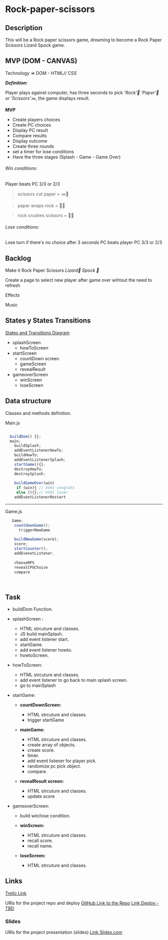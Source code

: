 # Rock-paper-scissors

## Description

This will be a Rock paper scissors game, dreaming to become a Rock Paper Scissors Lizard Spock game. 

## MVP (DOM - CANVAS)
Technology => DOM - HTML// CSS

**_Definition:_**

Player plays against computer, has three seconds to pick *'Rock':moyai: 'Paper':page_facing_up: or 'Scissors':scissors:*, the game displays result.

**MVP**
- Create players choices
- Create PC choices
- Display PC result
- Compare results
- Display outcome
- Create three rounds
- set a timer for lose conditions
- Have the three stages (Splash - Game - Game Over)


###### Win conditions:

Player beats PC 3/3 or 2/3

> scissors cut paper = :scissors::muscle:

> paper wraps rock = :page_facing_up::muscle:

> rock  crushes scissors = :moyai::muscle:

###### Lose conditions:

Lose turn if there's no choice after 3 seconds
PC beats player PC 3/3 or 2/3 

## Backlog

Make it  Rock Paper Scissors _Lizard🦎 Spock 🖖_


Create a page to select new player after game over wihtout the need to refresh


Effects


Music


## States y States Transitions

[States and Transitions Diagram](https://drive.google.com/file/d/1d5UhL2zXnw0JjnEuwb_YjMpOinpZJK6-/view?usp=sharing)

- splashScreen
  - howToScreen
- startScreen
  - countDown screen
  - gameScreen
  - revealResult
- gameoverScreen
  - winScreen
  - loseScreen
  
## Data structure
Classes and methods definition.

Main.js

```javascript

  buildDom() {};
  main;
    buildSplash;
    addEventListenerHowTo;
    buildHowTo;
    addEventListenerSplash;
    startGame(){};
    destroyHowTo;
    destroySplash;
    
    buildGameOver(win)
     if (win){ // html congrats
     else (){};// html loser
    addEventListenerRestart
 ```
 __________________________________
 Game.js
 
```javascript
   Game;
    countdownGame();
      triggerNewGame
    
    buildNewGame(score);
    score;
    startCounter();
    addEvenetListener.
   
    chooseRPS
    revealCPUChoice
    compare
    
    
```

## Task
- buildDom Function.

- splashScreen :
  - HTML strcuture and classes.
  - JS build mainSplash.
  - add event listener start.
  - startGame.
  - add event listener howto.
  - howtoScreen.
  
- howToScreen:
  - HTML strcuture and classes.
  - add event listener to go back to main splash screen.
  - go to mainSplash

- startGame:
  - **countDownScreen:**
    - HTML strcuture and classes.
    - trigger startGame
    
  - **mainGame:**
    - HTML strcuture and classes.
    - create array of objects.
    - create score.
    - timer.
    - add event listener for player pick.
    - randomize pc pick object.
    - compare.
  
  - **revealResult screen:**
    - HTML strcuture and classes.
    - update score
  
- gameoverScreen:  
    - build win/lose condition.
  - **winScreen:**
    - HTML strcuture and classes.
    - recall score.
    - recall name.
  
  - **loseScreen:**
    - HTML strcuture and classes.

## Links

[Trello Link](https://trello.com/b/bPLqhmvj/m1-game)


URls for the project repo and deploy
[GitHub Link to the Repo](https://github.com/Dbpautt/Rock-paper-scissors)
[Link Deploy - TBD](http://github.com)


### Slides
URls for the project presentation (slides)
[Link Slides.com](http://slides.com)
